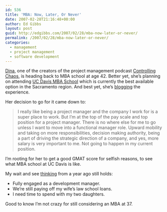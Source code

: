 ```yaml
---
id: 536
title: 'MBA: Now, Later, Or Never'
date: 2007-02-28T21:16:48+00:00
author: Ed Gibbs
layout: post
guid: http://edgibbs.com/2007/02/28/mba-now-later-or-never/
permalink: /2007/02/28/mba-now-later-or-never/
categories:
  - management
  - project management
  - software development
---
```

[Dina](http://www.controllingchaos.com/?page_id=15), one of the creators of the project management podcast [Controlling Chaos](http://www.controllingchaos.com/), is heading back to MBA school at age 42. Better yet, she&#8217;s planning on attending [UC Davis MBA School](http://www.gsm.ucdavis.edu/) which is currently the best available option in the Sacramento region. And best yet, she&#8217;s [blogging](http://mbachaos.wordpress.com/) the experience.

Her decision to go for it came down to:

> I really like being a project manager and the company I work for is a super place to work. But I&rsquo;m at the top of the pay scale and top position for a project manager. There is no where else for me to go unless I want to move into a functional manager role. Upward mobility and taking on more responsibilities, decision making authority, being a part of driving the strategic direction of a company, and yes, more salary is very important to me. Not going to happen in my current position.

I&#8217;m rooting for her to get a good GMAT score for selfish reasons, to see what MBA school at UC Davis is like. 

My wait and see [thinking](http://edgibbs.com/2005/12/10/mba-checkbox/) from a year ago still holds:

  * Fully engaged as a development manager.
  * We&#8217;re still paying off my wife&#8217;s law school loans.
  * I need time to spend with my two daughters.

Good to know I&#8217;m not crazy for still considering an MBA at 37.
